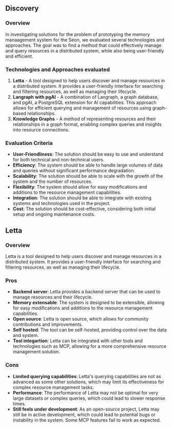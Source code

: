 ## Discovery

### Overview
In investigating solutions for the problem of prototyping the memory manaagement system for the Seon, we evaluated several technologies and approaches. The goal was to find a method that could effectively manage and query resources in a distributed system, while also being user-friendly and efficient.

### Technologies and Approaches evaluated
1. **Letta** - A tool designed to help users discover and manage resources in a distributed system. It provides a user-friendly interface for searching and filtering resources, as well as managing their lifecycle.
2. **Langraph with pgAI** - A combination of Langraph, a graph database, and pgAI, a PostgreSQL extension for AI capabilities. This approach allows for efficient querying and management of resources using graph-based relationships.
3. **Knowledge Graphs** - A method of representing resources and their relationships in a graph format, enabling complex queries and insights into resource connections.

### Evaluation Criteria
- **User-Friendliness**: The solution should be easy to use and understand for both technical and non-technical users.
- **Efficiency**: The system should be able to handle large volumes of data and queries without significant performance degradation.
- **Scalability**: The solution should be able to scale with the growth of the system and the number of resources.
- **Flexibility**: The system should allow for easy modifications and additions to the resource management capabilities.
- **Integration**: The solution should be able to integrate with existing systems and technologies used in the project.
- **Cost**: The solution should be cost-effective, considering both initial setup and ongoing maintenance costs.

## Letta 
### Overview
Letta is a tool designed to help users discover and manage resources in a distributed system. It provides a user-friendly interface for searching and filtering resources, as well as managing their lifecycle.

### Pros
- **Backend server**: Letta provides a backend server that can be used to manage resources and their lifecycle.
- **Memory extensable**: The system is designed to be extensible, allowing for easy modifications and additions to the resource management capabilities.
- **Open source**: Letta is open source, which allows for community contributions and improvements.
- **Self hosted**: The tool can be self-hosted, providing control over the data and system.
- **Tool integartion**: Letta can be integrated with other tools and technologies such as MCP, allowing for a more comprehensive resource management solution.

### Cons
- **Limited querying capabilities**: Letta's querying capabilities are not as advanced as some other solutions, which may limit its effectiveness for complex resource management tasks.
- **Performance**: The performance of Letta may not be optimal for very large datasets or complex queries, which could lead to slower response times.
- **Still feels under development**: As an open-source project, Letta may still be in active development, which could lead to potential bugs or instability in the system. Some MCP features fail to work as expected.
